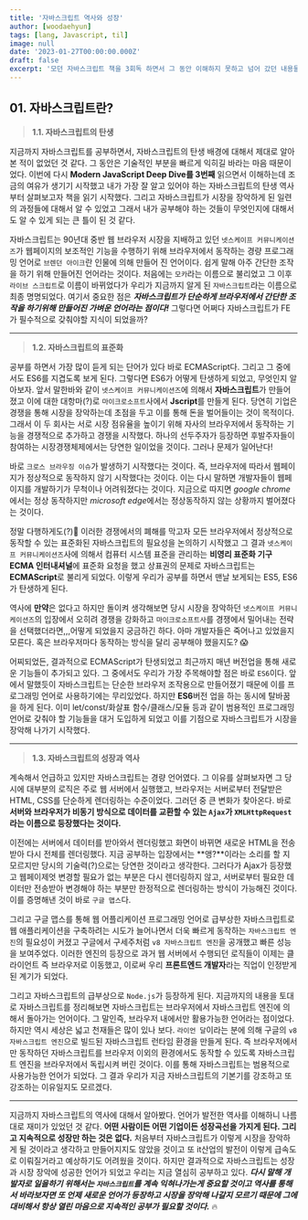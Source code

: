 ```yaml
---
title: '자바스크립트 역사와 성장'
author: [woodaehyun]
tags: [lang, Javascript, til]
image: null
date: '2023-01-27T00:00:00.000Z'
draft: false
excerpt: '모던 자바스크립트 책을 3회독 하면서 그 동안 이해하지 못하고 넘어 갔던 내용들과 관련된 나의 생각을 정리해 보려고 한다. 오늘은 자바스크립트의 역사에 대한 내용을 다뤄보려 한다.'
---
```


## 01. 자바스크립트란?

> **1.1. 자바스크립트의 탄생**

지금까지 자바스크립트를 공부하면서, 자바스크립트의 탄생 배경에 대해서 제대로 알아본 적이 없었던 것 같다. 그 동안은 기술적인 부분을 빠르게 익히길 바라는 마음 때문이었다. 이번에 다시 **Modern JavaScript Deep Dive를 3번째** 읽으면서 이해하는데 조금의 여유가 생기기 시작했고 내가 가장 잘 알고 있어야 하는 자바스크립트의 탄생 역사부터 살펴보고자 책을 읽기 시작했다. 그리고 자바스크립트가 시장을 장악하게 된 일련의 과정들에 대해서 알 수 있었고 그래서 내가 공부해야 하는 것들이 무엇인지에 대해서도 알 수 있게 되는 큰 틀이 된 것 같다.

자바스크립트는 90년대 중반 웹 브라우저 시장을 지배하고 있던 `넷스케이프 커뮤니케이션즈`가 웹페이지의 보조적인 기능을 수행하기 위해 브라우저에서 동작하는 경량 프로그래밍 언어로 `브렌던 아이크`란 인물에 의해 만들어 진 언어이다. 쉽게 말해 아주 간단한 조작을 하기 위해 만들어진 언어라는 것이다. 처음에는 `모카`라는 이름으로 불리었고 그 이후 `라이브 스크립트`로 이름이 바뀌었다가 우리가 지금까지 알게 된 `자바스크립트`라는 이름으로 최종 명명되었다. 여기서 중요한 점은 **_자바스크립트가 단순하게 브라우저에서 간단한 조작을 하기위해 만들어진 가벼운 언어라는 점이다!_** 그렇다면 어쩌다 자바스크립트가 FE가 필수적으로 갖춰야할 지식이 되었을까?

---

> **1.2. 자바스크립트의 표준화**

공부를 하면서 가장 많이 듣게 되는 단어가 있다 바로 ECMAScript다. 그리고 그 중에서도 ES6를 지겹도록 보게 된다. 그렇다면 ES6가 어떻게 탄생하게 되었고, 무엇인지 알아보자. 앞서 말한바와 같이 `넷스케이프 커뮤니케이션즈`에 의해서 **자바스크립트**가 만들어 졌고 이에 대한 대항마(?)로 `마이크로소프트`사에서 **Jscript**를 만들게 된다. 당연히 기업은 경쟁을 통해 시장을 장악하는데 초점을 두고 이를 통해 돈을 벌어들이는 것이 목적이다. 그래서 이 두 회사는 서로 시장 점유율을 높이기 위해 자사의 브라우저에서 동작하는 기능을 경쟁적으로 추가하고 경쟁을 시작했다. 하나의 선두주자가 등장하면 후발주자들이 참여하는 시장경쟁체제에서는 당연한 일이었을 것이다. 그러나 문제가 일어난다!

바로 `크로스 브라우징 이슈`가 발생하기 시작했다는 것이다. 즉, 브라우저에 따라서 웹페이지가 정상적으로 동작하지 않기 시작했다는 것이다. 이는 다시 말하면 개발자들이 웹페이지를 개발하기가 무척이나 어려워졌다는 것이다. 지금으로 따지면 *google chrome*에서는 정상 동작하지만 *microsoft edge*에서는 정상동작하지 않는 상황까지 벌어졌다는 것이다.

정말 다행하게도(?)🥲 이러한 경쟁에서의 폐해를 막고자 모든 브라우저에서 정상적으로 동작할 수 있는 표준화된 자바스크립트의 필요성을 논의하기 시작했고 그 결과 `넷스케이프 커뮤니케이션즈`사에 의해서 컴퓨터 시스템 표준을 관리하는 **비영리 표준화 기구 ECMA 인터내셔널**에 표준화 요청을 했고 상표권의 문제로 자바스크립트는 **ECMAScript**로 불리게 되었다. 이렇게 우리가 공부를 하면서 맨날 보게되는 ES5, ES6가 탄생하게 된다.

역사에 **만약**은 없다고 하지만 돌이켜 생각해보면 당시 시장을 장악하던 `넷스케이프 커뮤니케이션즈`의 입장에서 오히려 경쟁을 강화하고 `마이크로소프트사`를 경쟁에서 밀어내는 전략을 선택했더라면,,,어떻게 되었을지 궁금하긴 하다. 아마 개발자들은 죽어나고 있었을지 모른다. 혹은 브라우저마다 동작하는 방식을 달리 공부해야 했을지도? 😱

어찌되었든, 결과적으로 ECMAScript가 탄생되었고 최근까지 매년 버전업을 통해 새로운 기능들이 추가되고 있다. 그 중에서도 우리가 가장 주목해야할 점은 바로 `ES6`이다. 앞에서 말했듯이 자바스크립트는 단순한 브라우저 조작용으로 만들어졌기 때문에 이를 프로그래밍 언어로 사용하기에는 무리있었다. 하지만 **ES6**버전 업을 하는 동시에 탈바꿈을 하게 된다. 이미 let/const/화살표 함수/클래스/모듈 등과 같이 범용적인 프로그래밍 언어로 갖춰야 할 기능들을 대거 도입하게 되었고 이를 기점으로 자바스크립트가 시장을 장악해 나가기 시작했다.

---

> **1.3. 자바스크립트의 성장과 역사**

계속해서 언급하고 있지만 자바스크립트는 경량 언어였다. 그 이유를 살펴보자면 그 당시에 대부분의 로직은 주로 웹 서버에서 실행했고, 브라우저는 서버로부터 전달받은 HTML, CSS를 단순하게 렌더링하는 수준이었다. 그러던 중 큰 변화가 찾아온다. 바로 **서버와 브라우저가 비동기 방식으로 데이터를 교환할 수 있는 `Ajax`가 `XMLHttpRequest`라는 이름으로 등장했다는 것이다.**

이전에는 서버에서 데이터를 받아와서 렌더링했고 화면이 바뀌면 새로운 HTML을 전송받아 다시 전체를 렌더링했다. 지금 공부하는 입장에서는 **앵?**이라는 소리를 할 지 모르지만 당시의 기술력(?)으로는 당연한 것이라고 생각한다. 그러다가 Ajax가 등장했고 웹페이제엇 변경할 필요가 없는 부분은 다시 렌더링하지 않고, 서버로부터 필요한 데이터만 전송받아 변경해야 하는 부분만 한정적으로 렌더링하는 방식이 가능해진 것이다. 이를 증명해낸 것이 바로 `구글 맵스`다.

그리고 구글 맵스를 통해 웹 어플리케이션 프로그래밍 언어로 급부상한 자바스크립트로 웹 애플리케이션을 구축하려는 시도가 늘어나면서 더욱 빠르게 동작하는 `자바스크립트 엔진`의 필요성이 커졌고 구글에서 구세주처럼 `v8 자바스크립트 엔진`을 공개했고 빠른 성능을 보여주었다. 이러한 엔진의 등장으로 과거 웹 서버에서 수행되던 로직들이 이제는 클라이언트 즉 브라우저로 이동했고, 이로써 우리 **프론트엔드 개발자**라는 직업이 인정받게 된 계기가 되었다.

그리고 자바스크립트의 급부상으로 `Node.js`가 등장하게 된다. 지금까지의 내용을 토대로 자바스크립트를 정리해보면 자바스크립트는 브라우저에서 자바스크립트 엔진에 의해서 돌아가는 언어이다. 그 말인즉, 브라우저 내에서만 활용가능한 언어라는 점이었다. 하지만 역시 세상은 넓고 천재들은 많이 있나 보다. `라이언 달`이라는 분에 의해 구글의 `v8 자바스크립트 엔진`으로 빌드된 자바스크립트 런타임 환경을 만들게 된다. 즉 브라우저에서만 동작하던 자바스크립트를 브라우저 이외의 환경에서도 동작할 수 있도록 자바스크립트 엔진을 브라우저에서 독립시켜 버린 것이다. 이를 통해 자바스크립트는 범용적으로 사용가능한 언어가 되었다. 그 결과 우리가 지금 자바스크립트의 기본기를 강조하고 또 강조하는 이유일지도 모르겠다.

---

지금까지 자바스크립트의 역사에 대해서 알아봤다. 언어가 발전한 역사를 이해하니 나름대로 재미가 있었던 것 같다. **어떤 사람이든 어떤 기업이든 성장곡선을 가지게 된다. 그리고 지속적으로 성장만 하는 것은 없다.** 처음부터 자바스크립트가 이렇게 시장을 장악하게 될 것이라고 생각하고 만들어지지도 않았을 것이고 또 it산업의 발전이 이렇게 급속도로 이뤄질거라고 예상하기도 어려웠을 것이다. 하지만 결과적으로 자바스크립트는 성장과 시장 장악에 성공한 언어가 되었고 우리는 지금 열심히 공부하고 있다. **_다시 말해 개발자로 일을하기 위해서는 `자바스크립트`를 계속 익혀나가는게 중요할 것이고 역사를 통해서 바라보자면 또 언제 새로운 언어가 등장하고 시장을 장악해 나갈지 모르기 때문에 그에 대비해서 항상 열린 마음으로 지속적인 공부가 필요할 것이다._** 🔥
